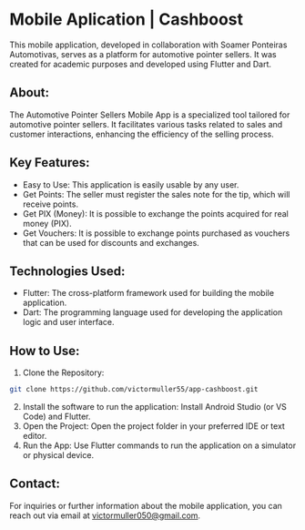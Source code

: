 # Mobile Aplication | Cashboost

This mobile application, developed in collaboration with Soamer Ponteiras Automotivas, serves as a platform for automotive pointer sellers. It was created for academic purposes and developed using Flutter and Dart.

## About:
The Automotive Pointer Sellers Mobile App is a specialized tool tailored for automotive pointer sellers. It facilitates various tasks related to sales and customer interactions, enhancing the efficiency of the selling process.

## Key Features:

- Easy to Use: This application is easily usable by any user.
- Get Points: The seller must register the sales note for the tip, which will receive points.
- Get PIX (Money): It is possible to exchange the points acquired for real money (PIX).
- Get Vouchers: It is possible to exchange points purchased as vouchers that can be used for discounts and exchanges.

## Technologies Used:

- Flutter: The cross-platform framework used for building the mobile application.
- Dart: The programming language used for developing the application logic and user interface.
  
## How to Use:
1. Clone the Repository:

```bash
git clone https://github.com/victormuller55/app-cashboost.git
```
2. Install the software to run the application: Install Android Studio (or VS Code) and Flutter.
3. Open the Project: Open the project folder in your preferred IDE or text editor.
4. Run the App: Use Flutter commands to run the application on a simulator or physical device.

## Contact:
For inquiries or further information about the mobile application, you can reach out via email at victormuller050@gmail.com.
